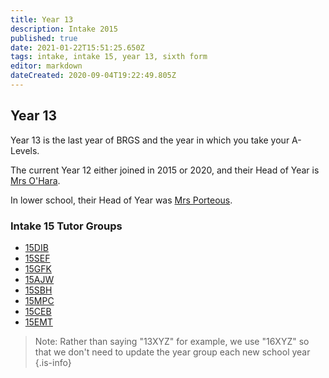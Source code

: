 ```yaml
---
title: Year 13
description: Intake 2015
published: true
date: 2021-01-22T15:51:25.650Z
tags: intake, intake 15, year 13, sixth form
editor: markdown
dateCreated: 2020-09-04T19:22:49.805Z
---
```


## Year 13
Year 13 is the last year of BRGS and the year in which you take your A-Levels.

The current Year 12 either joined in 2015 or 2020, and their Head of Year is [Mrs O'Hara](/teachers/mrs-o-hara).

In lower school, their Head of Year was [Mrs Porteous](/teachers/mrs-porteous).

### Intake 15 Tutor Groups
- [15DIB](/students/intake15/dib)
- [15SEF](/students/intake15/sef)
- [15GFK](/students/intake15/gfk)
- [15AJW](/students/intake15/ajw)
- [15SBH](/students/intake15/sbh)
- [15MPC](/students/intake15/mpc)
- [15CEB](/students/intake15/ceb)
- [15EMT](/students/intake15/emt)

> Note:  Rather than saying "13XYZ" for example, we use "16XYZ" so that we don't need to update the year group each new school year
{.is-info}